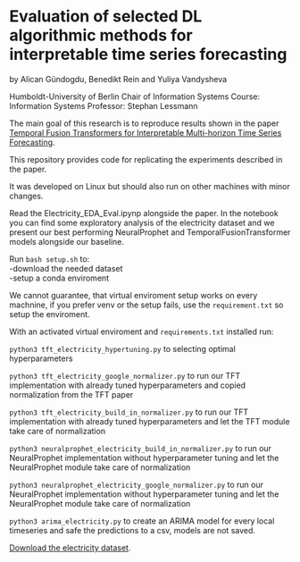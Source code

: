# Evaluation of selected DL algorithmic methods for interpretable time series forecasting
by Alican Gündogdu, Benedikt Rein and Yuliya Vandysheva

Humboldt-University of Berlin 
Chair of Information Systems 
Course: Information Systems 
Professor: Stephan Lessmann 

The main goal of this research is to reproduce results shown in the paper
[Temporal Fusion Transformers for Interpretable Multi-horizon Time Series Forecasting](https://arxiv.org/pdf/1912.09363.pdf).

This repository provides code for replicating the experiments described in the paper. 


It was developed on Linux but should also run on other machines with minor changes.

Read the Electricity_EDA_Eval.ipynp alongside the paper.
In the notebook you can find some exploratory analysis of the electricity dataset and we present 
our best performing NeuralProphet and TemporalFusionTransformer models alongside our baseline.


Run `bash setup.sh` to:  
  -download the needed dataset  
  -setup a conda enviroment  
  
 We cannot guarantee, that virtual enviroment setup works on every machnine, if you prefer venv or the setup fails, use the `requirement.txt` so setup the enviroment.

  
  
With an activated virtual enviroment and `requirements.txt` installed run:

`python3 tft_electricity_hypertuning.py` to selecting optimal hyperparameters  

`python3 tft_electricity_google_normalizer.py` to run our TFT implementation with already tuned hyperparameters and copied normalization from the TFT paper  

`python3 tft_electricity_build_in_normalizer.py` to run our TFT implementation with already tuned hyperparameters and let the TFT module take care of normalization  

`python3 neuralprophet_electricity_build_in_normalizer.py` to run our NeuralProphet implementation without hyperparameter tuning and let the NeuralProphet module take care of normalization  

`python3 neuralprophet_electricity_google_normalizer.py` to run our NeuralProphet implementation without hyperparameter tuning and let the NeuralProphet module take care of normalization  

`python3 arima_electricity.py` to create an ARIMA model for every local timeseries and safe the predictions to a csv, models are not saved.  


[Download the electricity dataset](https://archive.ics.uci.edu/ml/machine-learning-databases/00321/LD2011_2014.txt.zip).
